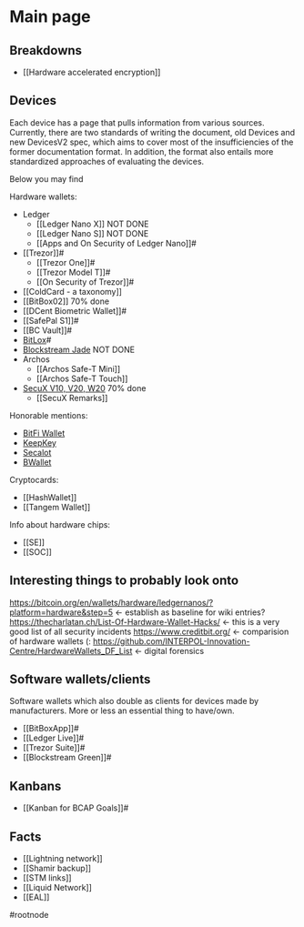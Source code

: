 # Main page

## Breakdowns
- [[Hardware accelerated encryption]]

## Devices

Each device has a page that pulls information from various sources. Currently, there are two standards of writing the document, old Devices and new DevicesV2 spec, which aims to cover most of the insufficiencies of the former documentation format. In addition, the format also entails more standardized approaches of evaluating the devices.

Below you may find

Hardware wallets:
- Ledger
    - [[Ledger Nano X]] NOT DONE
    - [[Ledger Nano S]] NOT DONE
    - [[Apps and On Security of Ledger Nano]]#
- [[Trezor]]#
	- [[Trezor One]]#
	- [[Trezor Model T]]#
	- [[On Security of Trezor]]#
- [[ColdCard - a taxonomy]]
- [[BitBox02]] 70% done
- [[DCent Biometric Wallet]]#
- [[SafePal S1]]#
- [[BC Vault]]#
- [BitLox](DevicesV2/Hardware%20Wallet/BitLox.md)#
- [Blockstream Jade](DevicesV2/Hardware%20Wallet/Blockstream%20Jade.md) NOT DONE
- Archos
	- [[Archos Safe-T Mini]]
	- [[Archos Safe-T Touch]]
- [SecuX V10, V20, W20](DevicesV2/Hardware%20Wallet/SecuX/SecuX%20V10,%20V20,%20W20.md) 70% done
	- [[SecuX Remarks]]

Honorable mentions:
- [BitFi Wallet](DevicesV2/Honorary%20Mentions/BitFi%20Wallet.md)
- [KeepKey](DevicesV2/Honorary%20Mentions/KeepKey.md)
- [Secalot](DevicesV2/Honorary%20Mentions/Secalot.md)
- [BWallet](DevicesV2/Honorary%20Mentions/BWallet.md)

Cryptocards:
- [[HashWallet]]
- [[Tangem Wallet]]

Info about hardware chips:
- [[SE]]
- [[SOC]]

## Interesting things to probably look onto

https://bitcoin.org/en/wallets/hardware/ledgernanos/?platform=hardware&step=5 <- establish as baseline for wiki entries?
https://thecharlatan.ch/List-Of-Hardware-Wallet-Hacks/ <- this is a very good list of all security incidents
https://www.creditbit.org/ <- comparision of hardware wallets (:
https://github.com/INTERPOL-Innovation-Centre/HardwareWallets_DF_List <- digital forensics

## Software wallets/clients
Software wallets which also double as clients for devices made by manufacturers. More or less an essential thing to have/own.

- [[BitBoxApp]]#
- [[Ledger Live]]#
- [[Trezor Suite]]#
- [[Blockstream Green]]#

## Kanbans
- [[Kanban for BCAP Goals]]#

## Facts
- [[Lightning network]]
- [[Shamir backup]]
- [[STM links]]
- [[Liquid Network]]
- [[EAL]]

#rootnode